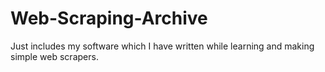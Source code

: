 # Web-Scraping-Archive
Just includes my software which I have written while learning and making simple web scrapers.

